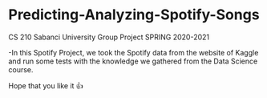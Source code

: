 # Predicting-Analyzing-Spotify-Songs
CS 210 Sabanci University Group Project SPRING 2020-2021

-In this Spotify Project, we took the Spotify data from the website of Kaggle and run some tests with the knowledge we gathered from the Data Science course.

Hope that you like it 👍
